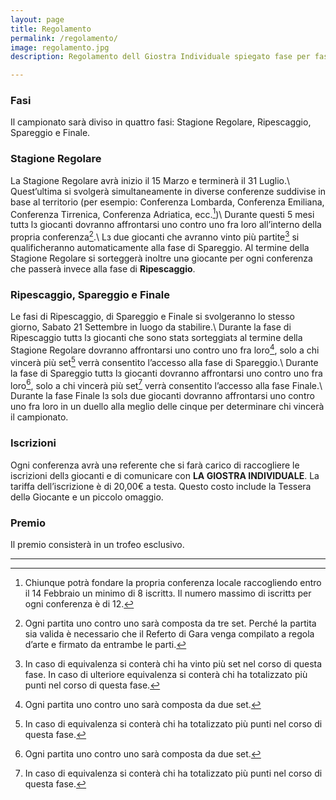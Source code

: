 ```yaml
---
layout: page
title: Regolamento
permalink: /regolamento/
image: regolamento.jpg
description: Regolamento dell Giostra Individuale spiegato fase per fase.

---
```


### Fasi
Il campionato sarà diviso in quattro fasi: Stagione Regolare, Ripescaggio, Spareggio e Finale.

### Stagione Regolare
La Stagione Regolare avrà inizio il 15 Marzo e terminerà il 31 Luglio.\\
Quest’ultima si svolgerà simultaneamente in diverse conferenze suddivise in base al territorio (per esempio: Conferenza Lombarda, Conferenza Emiliana, Conferenza Tirrenica, Conferenza Adriatica, ecc.[^1])\\
Durante questi 5 mesi tuttз lз giocanti dovranno affrontarsi uno contro uno fra loro all’interno della propria conferenza[^2].\\
Lз due giocanti che avranno vinto più partite[^3] si qualificheranno automaticamente alla fase di Spareggio. Al termine della Stagione Regolare si sorteggerà inoltre unə giocante per ogni conferenza che passerà invece alla fase di **Ripescaggio**.

### Ripescaggio, Spareggio e Finale
Le fasi di Ripescaggio, di Spareggio e Finale si svolgeranno lo stesso giorno, Sabato 21 Settembre in luogo da stabilire.\\
Durante la fase di Ripescaggio tuttз lз giocanti che sono statз sorteggiatз al termine della Stagione Regolare dovranno affrontarsi uno contro uno fra loro[^4], solo a chi vincerà più set[^5] verrà consentito l’accesso alla fase di Spareggio.\\
Durante la fase di Spareggio tuttз lз giocanti dovranno affrontarsi uno contro uno fra loro[^4], solo a chi vincerà più set[^5] verrà consentito l’accesso alla fase Finale.\\
Durante la fase Finale lз solз due giocanti dovranno affrontarsi uno contro uno fra loro in un duello alla meglio delle cinque per determinare chi vincerà il campionato.

### Iscrizioni
Ogni conferenza avrà unə referente che si farà carico di raccogliere le iscrizioni dellз giocanti e di comunicare con **LA GIOSTRA INDIVIDUALE**.
La tariffa dell’iscrizione è di 20,00€ a testa. Questo costo include la Tessera dellə Giocante e un piccolo omaggio.

### Premio
Il premio consisterà in un trofeo esclusivo.



--- 

[^1]: Chiunque potrà fondare la propria conferenza locale raccogliendo entro il 14 Febbraio un minimo di 8 iscrittз. Il numero massimo di iscrittз per ogni conferenza è di 12.

[^2]: Ogni partita uno contro uno sarà composta da tre set. Perché la partita sia valida è necessario che il Referto di Gara venga compilato a regola d’arte e firmato da entrambe le parti.

[^3]: In caso di equivalenza si conterà chi ha vinto più set nel corso di questa fase. In caso di ulteriore equivalenza si conterà chi ha totalizzato più punti nel corso di questa fase.

[^4]: Ogni partita uno contro uno sarà composta da due set.

[^5]: In caso di equivalenza si conterà chi ha totalizzato più punti nel corso di questa fase.

